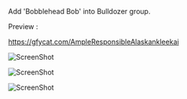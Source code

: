 Add 'Bobblehead Bob' into Bulldozer group.

Preview :

https://gfycat.com/AmpleResponsibleAlaskankleekai

![ScreenShot](http://i.imgur.com/CmjEY0g.jpg)

![ScreenShot](http://i.imgur.com/64tFGuO.jpg)

![ScreenShot](http://i.imgur.com/Ercgv5N.jpg)

